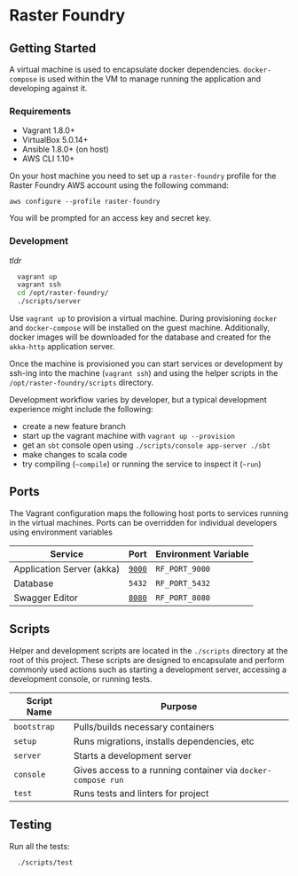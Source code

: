 # Raster Foundry

## Getting Started

A virtual machine is used to encapsulate docker dependencies. `docker-compose` is used within the VM to manage running the application and developing against it.

### Requirements
- Vagrant 1.8.0+
- VirtualBox 5.0.14+
- Ansible 1.8.0+ (on host)
- AWS CLI 1.10+

On your host machine you need to set up a `raster-foundry` profile for the Raster Foundry AWS account using the following command:
```
aws configure --profile raster-foundry
```
You will be prompted for an access key and secret key.

### Development

_tldr_
```bash
  vagrant up
  vagrant ssh
  cd /opt/raster-foundry/
  ./scripts/server
```

Use `vagrant up` to provision a virtual machine. During provisioning `docker` and `docker-compose` will be installed on the guest machine. Additionally, docker images will be downloaded for the database and created for the `akka-http` application server.

Once the machine is provisioned you can start services or development by ssh-ing into the machine (`vagrant ssh`) and using the helper scripts in the `/opt/raster-foundry/scripts` directory.

Development workflow varies by developer, but a typical development experience might include the following:
 - create a new feature branch
 - start up the vagrant machine with `vagrant up --provision`
 - get an `sbt` console open using `./scripts/console app-server ./sbt`
 - make changes to scala code
 - try compiling (`~compile`) or running the service to inspect it (`~run`)

## Ports

The Vagrant configuration maps the following host ports to services running in the virtual machines. Ports can be overridden for individual developers using environment variables

| Service                   | Port                            | Environment Variable |
|---------------------------|---------------------------------|----------------------|
| Application Server (akka) | [`9000`](http://localhost:9000) | `RF_PORT_9000`       |
| Database                  | `5432`                          | `RF_PORT_5432`       |
| Swagger Editor            | [`8080`](http://localhost:8080) | `RF_PORT_8080`       |


## Scripts

Helper and development scripts are located in the `./scripts` directory at the root of this project. These scripts are designed to encapsulate and perform commonly used actions such as starting a development server, accessing a development console, or running tests.

| Script Name | Purpose                                                      |
|-------------|--------------------------------------------------------------|
| `bootstrap` | Pulls/builds necessary containers                            |
| `setup`     | Runs migrations, installs dependencies, etc                  |
| `server`    | Starts a development server                                  |
| `console`   | Gives access to a running container via `docker-compose run` |
| `test`      | Runs tests and linters for project                           |

## Testing

Run all the tests:

```bash
  ./scripts/test
```

